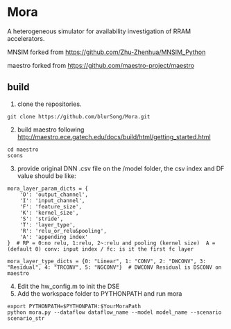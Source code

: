 # Mora
  A heterogeneous simulator for availability investigation of RRAM accelerators.
  
  MNSIM forked from https://github.com/Zhu-Zhenhua/MNSIM_Python
  
  maestro forked from https://github.com/maestro-project/maestro

## build
1. clone the repositories.  
```
git clone https://github.com/blurSong/Mora.git
```
2. build maestro following http://maestro.ece.gatech.edu/docs/build/html/getting_started.html
```
cd maestro
scons
```
3. provide original DNN .csv file on the /model folder, the csv index and DF value should be like: 
```
mora_layer_param_dicts = {
    'O': 'output_channel',
    'I': 'input_channel',
    'F': 'feature_size',
    'K': 'kernel_size',
    'S': 'stride',
    'T': 'layer_type',
    'R': 'relu_or_relu&pooling',
    'A': 'appending index'
}  # RP = 0:no relu, 1:relu, 2~:relu and pooling (kernel size)  A = (default 0) conv: input index / fc: is it the first fc layer 

```
```
mora_layer_type_dicts = {0: "Linear", 1: "CONV", 2: "DWCONV", 3: "Residual", 4: "TRCONV", 5: "NGCONV"}  # DWCONV Residual is DSCONV on maestro
```
4. Edit the hw_config.m to init the DSE
5. Add the workspace folder to PYTHONPATH and run mora
```
export PYTHONPATH=$PYTHONPATH:$YourMoraPath
python mora.py --dataflow dataflow_name --model model_name --scenario scenario_str
```
